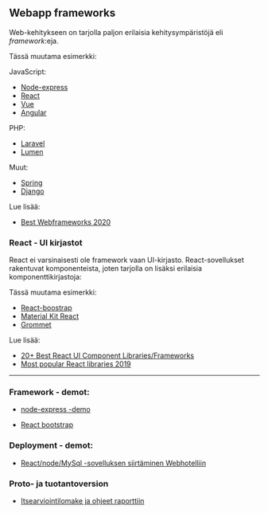## Webapp frameworks

Web-kehitykseen on tarjolla paljon erilaisia kehitysympäristöjä eli *framework*:eja.

Tässä muutama esimerkki:

JavaScript:
- [Node-express]()
- [React]()
- [Vue]()
- [Angular]()

PHP:
- [Laravel]()
- [Lumen]()

Muut:
- [Spring]()
- [Django]()

Lue lisää:
- [Best Webframeworks 2020](https://medium.com/front-end-weekly/10-most-popular-web-frameworks-in-2020-167b9103e08a)

### React - UI kirjastot

React ei varsinaisesti ole framework vaan UI-kirjasto. React-sovellukset rakentuvat komponenteista, joten tarjolla on lisäksi erilaisia komponenttikirjastoja:

Tässä muutama esimerkki:
- [React-boostrap]()
- [Material Kit React]()
- [Grommet]()

Lue lisää:
- [20+ Best React UI Component Libraries/Frameworks](https://www.codeinwp.com/blog/react-ui-component-libraries-frameworks/)
- [Most popular React libraries 2019](https://x-team.com/blog/8-best-and-most-popular-react-libraries-in-2019/)

---

### Framework - demot:

- [node-express -demo](./node.html)

- [React bootstrap](../react/react-boostrap)

### Deployment - demot:

- [React/node/MySql -sovelluksen siirtäminen Webhotelliin ](./deployment.html)

### Proto- ja tuotantoversion

- [Itsearviointilomake ja ohjeet raporttiin](https://omaareena-my.sharepoint.com/:b:/g/personal/tiina_partanen_edu_tampere_fi/EQ1N9q4_YO5JuF7UhNPsr_IBzlYhfzGu0KfOGpGI-nEFMg?e=UEMpMo)
